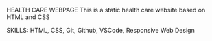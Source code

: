 HEALTH CARE WEBPAGE 
This is a static health care website based on HTML and CSS 

SKILLS: HTML, CSS, Git, Github, VSCode, Responsive Web Design